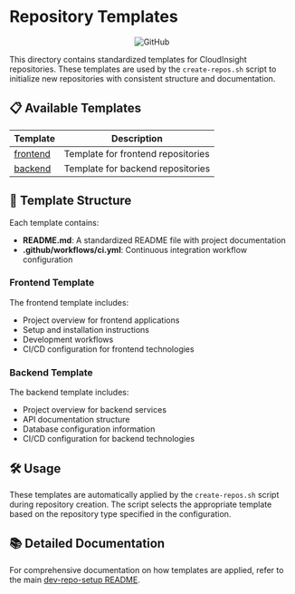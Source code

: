 # Repository Templates

<div align="center">

![GitHub](https://img.shields.io/badge/GitHub-Templates-181717?style=for-the-badge&logo=github)

</div>

This directory contains standardized templates for CloudInsight repositories. These templates are used by the `create-repos.sh` script to initialize new repositories with consistent structure and documentation.

## 📋 Available Templates

| Template               | Description                        |
| ---------------------- | ---------------------------------- |
| [frontend](./frontend) | Template for frontend repositories |
| [backend](./backend)   | Template for backend repositories  |

## 📂 Template Structure

Each template contains:

- **README.md**: A standardized README file with project documentation
- **.github/workflows/ci.yml**: Continuous integration workflow configuration

### Frontend Template

The frontend template includes:

- Project overview for frontend applications
- Setup and installation instructions
- Development workflows
- CI/CD configuration for frontend technologies

### Backend Template

The backend template includes:

- Project overview for backend services
- API documentation structure
- Database configuration information
- CI/CD configuration for backend technologies

## 🛠️ Usage

These templates are automatically applied by the `create-repos.sh` script during repository creation. The script selects the appropriate template based on the repository type specified in the configuration.

## 📚 Detailed Documentation

For comprehensive documentation on how templates are applied, refer to the main [dev-repo-setup README](../README.md).
